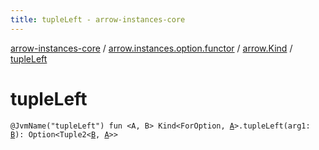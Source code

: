```yaml
---
title: tupleLeft - arrow-instances-core
---
```


[arrow-instances-core](../../index.html) / [arrow.instances.option.functor](../index.html) / [arrow.Kind](index.html) / [tupleLeft](./tuple-left.html)

# tupleLeft

`@JvmName("tupleLeft") fun <A, B> Kind<ForOption, `[`A`](tuple-left.html#A)`>.tupleLeft(arg1: `[`B`](tuple-left.html#B)`): Option<Tuple2<`[`B`](tuple-left.html#B)`, `[`A`](tuple-left.html#A)`>>`
